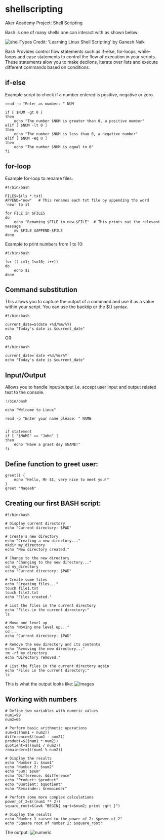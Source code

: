# shellscripting
Aker Academy Project: Shell Scripting 

Bash is one of many shells one can interact with as shown below:



![shellTypes](https://github.com/naqeebghazi/darey.shellscripting/blob/main/images/typesofShells.png?raw=true)
Credit: 'Learning Linux Shell Scripting' by Ganesh Naik

Bash Provides control flow statements such as if-else, for-loops, while-loops and case statements to control the flow of execution in your scripts. These statements alow you to make deciions, iterate over lists and execute different commands based on conditions. 

## if-else

Example script to check if a number entered is positive, negative or zero.

    

    read -p "Enter as number: " NUM

    if [ $NUM -gt 0 ]
    then 
        echo "The number $NUM is greater than 0, a positive number"
    elif [ $NUM -lt 0 ]
    then
        echo "The number $NUM is less than 0, a negative number"
    elif [ $NUM -eq 0 ]
    then
        echo "The number $NUM is equal to 0"
    fi

## for-loop

Example for-loop to rename files:

    #!/bin/bash

    FILES=$(ls *.txt)
    APPEND="new"   # This renames each txt file by appending the word 'new' to it
    
    for FILE in $FILES
    do
        echo "Renaming $FILE to new-$FILE"  # This prints out the relevant message
        mv $FILE $APPEND-$FILE
    done

Example to print numbers from 1 to 10:

    #!/bin/bash

    for (( i=1; 1<=10; i++))
    do
        echo $i
    done

## Command substitution

This allows you to capture the output of a command and use it as a value within your script. You can use the backtip or the $() syntax. 

    #!/bin/bash

    current_date=$(date +%d/%m/%Y)
    echo "Today's date is $current_date"

OR

    #!/bin/bash

    current_date=`date +%d/%m/%Y`
    echo "Today's date is $current_date"


## Input/Output

Allows you to handle input/output i.e. accept user input and output related text to the console. 

    !/bin/bash

    echo "Welcome to Linux"

    read -p "Enter your name please: " NAME


    if statement
    if [ "$NAME" == "John" ]
    then 
        echo "Have a graet day $NAME!"
    fi


## Define function to greet user:

    greet() {
        echo "Hello, Mr $1, very nice to meet you!"
    }
    greet "Naqeeb"

## Creating our first BASH script:
 
    #!/bin/bash
    
    # Display current directory
    echo "Current directory: $PWD"
    
    # Create a new directory
    echo "Creating a new directory..."
    mkdir my_directory
    echo "New directory created."
    
    # Change to the new directory
    echo "Changing to the new directory..."
    cd my_directory
    echo "Current directory: $PWD"
    
    # Create some files
    echo "Creating files..."
    touch file1.txt
    touch file2.txt
    echo "Files created."
    
    # List the files in the current directory
    echo "Files in the current directory:"
    ls
    
    # Move one level up
    echo "Moving one level up..."
    cd ..
    echo "Current directory: $PWD"
    
    # Remove the new directory and its contents
    echo "Removing the new directory..."
    rm -rf my_directory
    echo "Directory removed."
    
    # List the files in the current directory again
    echo "Files in the current directory:"
    ls

This is what the output looks like:
![Images](https://github.com/naqeebghazi/darey.shellscripting/blob/main/images/Screenshot%202023-11-04%20at%2021.55.59.png?raw=true)

## Working with numbers

    # Define two variables with numeric values
    num1=99
    num2=66
    
    # Perform basic arithmetic operations
    sum=$((num1 + num2))
    difference=$((num1 - num2))
    product=$((num1 * num2))
    quotient=$((num1 / num2))
    remainder=$((num1 % num2))
    
    # Display the results
    echo "Number 1: $num1"
    echo "Number 2: $num2"
    echo "Sum: $sum"
    echo "Difference: $difference"
    echo "Product: $product"
    echo "Quotient: $quotient"
    echo "Remainder: $remainder"
    
    # Perform some more complex calculations
    power_of_2=$((num1 ** 2))
    square_root=$(awk "BEGIN{ sqrt=$num2; print sqrt }")
    
    # Display the results
    echo "Number 1 raised to the power of 2: $power_of_2"
    echo "Square root of number 2: $square_root"

The output:
![numeric](https://github.com/naqeebghazi/darey.shellscripting/blob/main/images/numeric.png?raw=true)
